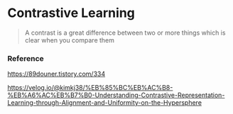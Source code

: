 # Contrastive Learning

> A contrast is a great difference between two or more things which is clear when you compare them


### Reference
https://89douner.tistory.com/334  


https://velog.io/@kimkj38/%EB%85%BC%EB%AC%B8-%EB%A6%AC%EB%B7%B0-Understanding-Contrastive-Representation-Learning-through-Alignment-and-Uniformity-on-the-Hypersphere
